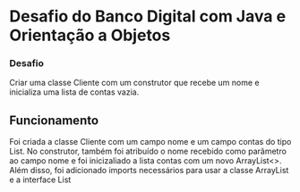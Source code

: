 
# Desafio do Banco Digital com Java e Orientação a Objetos

### Desafio

Criar uma classe Cliente com um construtor que recebe um nome e inicializa uma lista de contas vazia.

## Funcionamento

 Foi criada a classe Cliente com um campo nome e um campo contas do tipo List<Conta>. No construtor, também foi atribuído o nome recebido como parâmetro ao campo nome e foi inicizaliado a lista contas com um novo ArrayList<>. Além disso, foi adicionado imports necessários para usar a classe ArrayList e a interface List

 

                    

